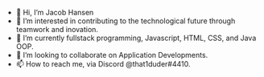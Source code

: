 - 👋 Hi, I’m Jacob Hansen
- 👀 I’m interested in contributing to the technological future through teamwork and inovation. 
- 🌱 I’m currently fullstack programming, Javascript, HTML, CSS, and Java OOP.
- 💞️ I’m looking to collaborate on Application Developments.
- 📫 How to reach me, via Discord @that1duder#4410.
